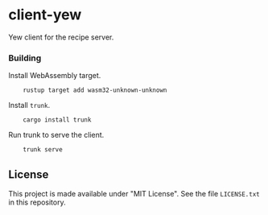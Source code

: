 # client-yew
Yew client for the recipe server.


### Building
Install WebAssembly target.
```
    rustup target add wasm32-unknown-unknown
```
Install `trunk`.
```
    cargo install trunk
```
Run trunk to serve the client.
```
    trunk serve
```

## License
This project is made available under "MIT License".
See the file `LICENSE.txt` in this repository.
